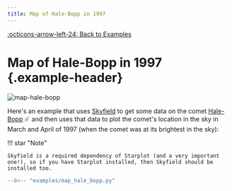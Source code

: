 ```yaml
---
title: Map of Hale-Bopp in 1997
---
```

[:octicons-arrow-left-24: Back to Examples](/examples)

# Map of Hale-Bopp in 1997 {.example-header}

![map-hale-bopp](/images/examples/map_hale_bopp.png)

Here's an example that uses [Skyfield](https://rhodesmill.org/skyfield/) to get some data on the comet [Hale-Bopp](https://en.wikipedia.org/wiki/Comet_Hale%E2%80%93Bopp) ☄️ and then uses that data to plot the comet's location in the sky in March and April of 1997 (when the comet was at its brightest in the sky):

!!! star "Note"

    Skyfield is a required dependency of Starplot (and a very important one!), so if you have Starplot installed, then Skyfield should be installed too.


```python
--8<-- "examples/map_hale_bopp.py"
```

